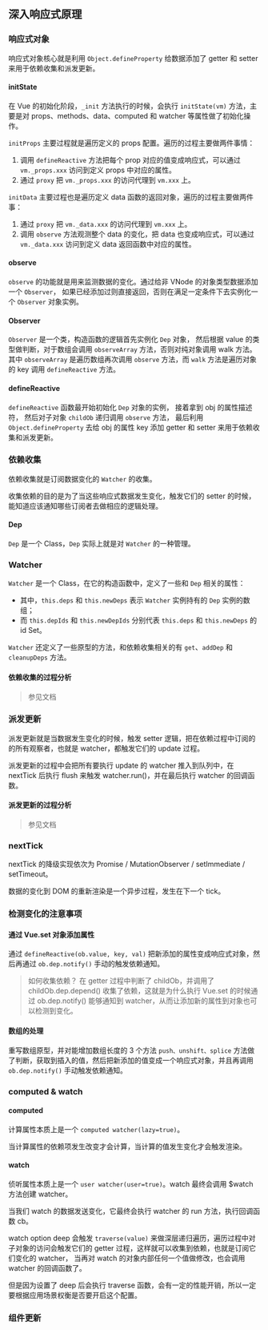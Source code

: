 ## 深入响应式原理

### 响应式对象

响应式对象核心就是利用 `Object.defineProperty` 给数据添加了 getter 和 setter 来用于依赖收集和派发更新。

#### initState

在 Vue 的初始化阶段，`_init` 方法执行的时候，会执行 `initState(vm)` 方法，主要是对 props、methods、data、computed 和 watcher 等属性做了初始化操作。

`initProps` 主要过程就是遍历定义的 props 配置。遍历的过程主要做两件事情：
1. 调用 `defineReactive` 方法把每个 prop 对应的值变成响应式，可以通过 `vm._props.xxx` 访问到定义 props 中对应的属性。
2. 通过 `proxy` 把 `vm._props.xxx` 的访问代理到 `vm.xxx` 上。

`initData` 主要过程也是遍历定义 data 函数的返回对象，遍历的过程主要做两件事：
1. 通过 `proxy` 把 `vm._data.xxx` 的访问代理到 `vm.xxx` 上。
2. 调用 `observe` 方法观测整个 data 的变化，把 data 也变成响应式，可以通过 `vm._data.xxx` 访问到定义 data 返回函数中对应的属性。

#### observe

`observe` 的功能就是用来监测数据的变化。通过给非 VNode 的对象类型数据添加一个 `Observer`，
如果已经添加过则直接返回，否则在满足一定条件下去实例化一个 `Observer` 对象实例。

#### Observer

`Observer` 是一个类，构造函数的逻辑首先实例化 `Dep` 对象，
然后根据 value 的类型做判断，对于数组会调用 `observeArray` 方法，否则对纯对象调用 walk 方法。
其中 `observeArray` 是遍历数组再次调用 `observe` 方法，而 `walk` 方法是遍历对象的 key 调用 `defineReactive` 方法。

#### defineReactive

`defineReactive` 函数最开始初始化 `Dep` 对象的实例，
接着拿到 obj 的属性描述符，
然后对子对象 `childOb` 递归调用 `observe` 方法，
最后利用 `Object.defineProperty` 去给 obj 的属性 key 添加 getter 和 setter 来用于依赖收集和派发更新。


### 依赖收集

依赖收集就是订阅数据变化的 `Watcher` 的收集。

收集依赖的目的是为了当这些响应式数据发生变化，触发它们的 setter 的时候，能知道应该通知哪些订阅者去做相应的逻辑处理。

#### Dep

`Dep` 是一个 Class，`Dep` 实际上就是对 `Watcher` 的一种管理。

### Watcher

`Watcher` 是一个 Class，在它的构造函数中，定义了一些和 `Dep` 相关的属性：
* 其中，`this.deps` 和 `this.newDeps` 表示 `Watcher` 实例持有的 `Dep` 实例的数组；
* 而 `this.depIds` 和 `this.newDepIds` 分别代表 `this.deps` 和 `this.newDeps` 的 id Set。

`Watcher` 还定义了一些原型的方法，和依赖收集相关的有 `get`、`addDep` 和 `cleanupDeps` 方法。

#### 依赖收集的过程分析

> 参见文档


### 派发更新

派发更新就是当数据发生变化的时候，触发 setter 逻辑，把在依赖过程中订阅的的所有观察者，也就是 watcher，都触发它们的 update 过程。

派发更新的过程中会把所有要执行 update 的 watcher 推入到队列中，在 nextTick 后执行 flush 来触发 watcher.run()，并在最后执行 watcher 的回调函数。

#### 派发更新的过程分析

> 参见文档


### nextTick

nextTick 的降级实现依次为 Promise / MutationObserver / setImmediate / setTimeout。

数据的变化到 DOM 的重新渲染是一个异步过程，发生在下一个 tick。


### 检测变化的注意事项

#### 通过 Vue.set 对象添加属性

通过 `defineReactive(ob.value, key, val)` 把新添加的属性变成响应式对象，然后再通过 `ob.dep.notify()` 手动的触发依赖通知。

> 如何收集依赖？
> 在 getter 过程中判断了 childOb，并调用了 childOb.dep.depend() 收集了依赖，这就是为什么执行 Vue.set 的时候通过 ob.dep.notify() 能够通知到 watcher，从而让添加新的属性到对象也可以检测到变化。

#### 数组的处理

重写数组原型，并对能增加数组长度的 3 个方法 `push、unshift、splice` 方法做了判断，获取到插入的值，然后把新添加的值变成一个响应式对象，并且再调用 `ob.dep.notify()` 手动触发依赖通知。


### computed & watch

#### computed

计算属性本质上是一个 `computed watcher(lazy=true)`。

当计算属性的依赖项发生改变才会计算，当计算的值发生变化才会触发渲染。

#### watch

侦听属性本质上是一个 `user watcher(user=true)`。watch 最终会调用 $watch 方法创建 watcher。

当我们 watch 的数据发送变化，它最终会执行 watcher 的 run 方法，执行回调函数 cb。

watch option deep 会触发 `traverse(value)` 来做深层递归遍历，遍历过程中对子对象的访问会触发它们的 getter 过程，这样就可以收集到依赖，也就是订阅它们变化的 watcher，
当再对 watch 的对象内部任何一个值做修改，也会调用 watcher 的回调函数了。

但是因为设置了 deep 后会执行 traverse 函数，会有一定的性能开销，所以一定要根据应用场景权衡是否要开启这个配置。


### 组件更新


